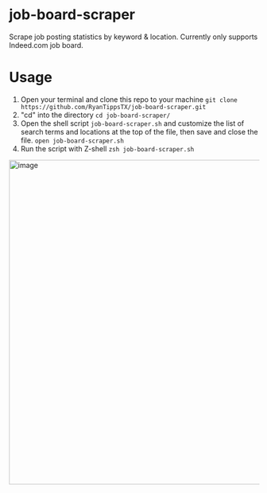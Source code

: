 # job-board-scraper
Scrape job posting statistics by keyword &amp; location.
Currently only supports Indeed.com job board.

# Usage
1. Open your terminal and clone this repo to your machine
```git clone https://github.com/RyanTippsTX/job-board-scraper.git```
2. "cd" into the directory
```cd job-board-scraper/```
3. Open the shell script ```job-board-scraper.sh``` and customize the list of search terms and locations at the top of the file, then save and close the file.
```open job-board-scraper.sh```
4. Run the script with Z-shell 
```zsh job-board-scraper.sh```
<img width="652" alt="image" src="https://user-images.githubusercontent.com/89077432/163337787-5512878a-c719-418b-9db4-135655c1f010.png">
